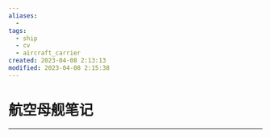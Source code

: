 ```yaml
---
aliases:
  - 
tags:
  - ship
  - cv
  - aircraft_carrier
created: 2023-04-08 2:13:13
modified: 2023-04-08 2:15:38
---
```


# 航空母舰笔记

---
